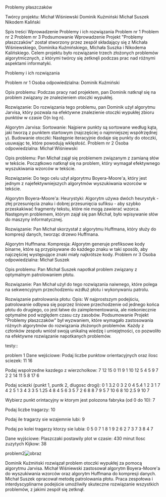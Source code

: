 Problemy płaszczaków

Twórcy projektu:
Michał Wiśniewski
Dominik Kuźmiński
Michał Suszek
Nikodem Kaliński


Spis treści
Wprowadzenie
Problemy i ich rozwiązania
Problem nr 1
Problem nr 2
Problem nr 3
Podsumowanie
Wprowadzenie
Projekt "Problemy płaszczaków" został stworzony przez zespół składający się z Michała Wiśniewskiego, Dominika Kuźmińskiego, Michała Suszka i Nikodema Kalińskiego. Celem projektu było rozwiązanie trzech złożonych problemów algorytmicznych, z którymi twórcy się zetknęli podczas prac nad różnymi aspektami informatyki.

Problemy i ich rozwiązania

Problem nr 1
Osoba odpowiedzialna: Dominik Kuźmiński

Opis problemu: Podczas pracy nad projektem, pan Dominik natknął się na problem związany ze znalezieniem otoczki wypukłej.

Rozwiązanie: Do rozwiązania tego problemu, pan Dominik użył algorytmu Jarvisa, który pozwala na efektywne znalezienie otoczki wypukłej zbioru punktów w czasie O(n log n).

Algorytm Jarvisa:
Sortowanie: Najpierw punkty są sortowane według kąta, jaki tworzą z punktem startowym (najczęściej o najmniejszej współrzędnej y).
Budowanie otoczki: Następnie iteracyjnie dodaje się punkty do otoczki, usuwając te, które powodują wklęsłość.
Problem nr 2
Osoba odpowiedzialna: Michał Wiśniewski

Opis problemu: Pan Michał zajął się problemem związanym z zamianą słów w tekście. Początkowo natknął się na problem, który wymagał efektywnego wyszukiwania wzorców w tekście.

Rozwiązanie: Do tego celu użył algorytmu Boyera-Moore'a, który jest jednym z najefektywniejszych algorytmów wyszukiwania wzorców w tekście.

Algorytm Boyera-Moore'a:
Heurystyki: Algorytm używa dwóch heurystyk - złej przesunięcia znaku i dobrej przesunięcia sufiksu - aby szybko przeskakiwać fragmenty tekstu, które nie mogą zawierać wzorca.
Następnym problemem, którym zajął się pan Michał, było wpisywanie słów do maszyny informatycznej.

Rozwiązanie: Pan Michał skorzystał z algorytmu Huffmana, który służy do kompresji danych, tworząc drzewo Huffmana.

Algorytm Huffmana:
Kompresja: Algorytm generuje prefiksowe kody binarne, które są przypisywane do każdego znaku w taki sposób, aby najczęściej występujące znaki miały najkrótsze kody.
Problem nr 3
Osoba odpowiedzialna: Michał Suszek

Opis problemu: Pan Michał Suszek napotkał problem związany z optymalnym patrolowaniem płotu.

Rozwiązanie: Pan Michał użył do tego rozwiązania naiwnego, które polega na sekwencyjnym przechodzeniu wzdłuż płotu i wykonywaniu patrolu.

Rozwiązanie patrolowania płotu:
Opis: W najprostszym podejściu, patrolowanie odbywa się poprzez liniowe przechodzenie od jednego końca płotu do drugiego, co jest łatwe do zaimplementowania, ale niekoniecznie optymalne pod względem czasu czy zasobów.
Podsumowanie
Projekt "Problemy płaszczaków" był wyzwaniem, które wymagało zastosowania różnych algorytmów do rozwiązania złożonych problemów. Każdy z członków zespołu wniósł swoją unikalną wiedzę i umiejętności, co pozwoliło na efektywne rozwiązanie napotkanych problemów.

testy::


problem 1 Dane wejściowe:
Podaj liczbe punktow orientacyjnych oraz ilosc sciezek:
11 16

Podaj wspolrzedne kazdego z wierzcholkow:
7 12
15 0
11 9
1 10
12 5
4 5
9 7
2 2
14 11
5 8
17 6

Podaj sciezki (punkt 1, puntk 2, dlugosc drogi):
0 1 3.2
0 3 2
0 4 5.4
1 2 3
1 7 4
2 5 1
3 4 3
3 5 1.25
4 8 4
5 6 3
5 7 2
6 8 8
7 9 5
7 10 6
8 10 2.5
9 10 7

Wybierz punkt orintacyjny w ktorym jest polozona fabryka (od 0 do 10): 7

Podaj liczbe tragarzy:
10

Podaj ile tragarzy sie wzajemnie lubi:
9

Podaj po kolei tragarzy ktorzy sie lubia:
0 5
0 7
1 8
1 9
2 6
2 7
3 7
3 8
4 7

Dane wyjściowe:
Plaszczaki postawily plot w czasie: 430 minut
Ilosc zuzytych Kijkow: 38


problem2![obraz](https://github.com/mwwisn/Plaszczak_never_lies/assets/158228165/2d9f65c6-e8ac-4b1f-a102-abb4be2b069a)

Dominik Kuźmiński rozwiązał problem otoczki wypukłej za pomocą algorytmu Jarvisa.
Michał Wiśniewski zastosował algorytm Boyera-Moore'a do wyszukiwania wzorców oraz algorytm Huffmana do kompresji danych.
Michał Suszek opracował metodę patrolowania płotu.
Praca zespołowa i interdyscyplinarne podejście umożliwiły skuteczne rozwiązanie wszystkich problemów, z jakimi zespół się zetknął.
